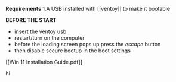 
**Requirements**
1.A USB installed with [[ventoy]] to make it bootable

**BEFORE THE START**
- insert the ventoy usb
- restart/turn on the computer
- before the loading screen pops up press the *escape* button
- then disable secure bootup in the boot settings


[[Win 11 Installation Guide.pdf]]


hi











